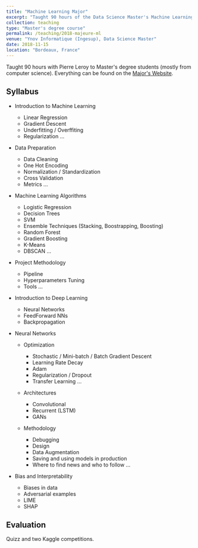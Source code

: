 ```yaml
---
title: "Machine Learning Major"
excerpt: "Taught 90 hours of the Data Science Master's Machine Learning Major with Pierre Leroy at Ingesup."
collection: teaching
type: "Master's degree course"
permalink: /teaching/2018-majeure-ml
venue: "Ynov Informatique (Ingesup), Data Science Master"
date: 2018-11-15
location: "Bordeaux, France"
---
```




Taught 90 hours with Pierre Leroy to Master's degree students (mostly from computer science). 
Everything can be found on the [Major's Website](https://majeure-ml-ingesup.github.io).

## Syllabus
- Introduction to Machine Learning
  - Linear Regression
  - Gradient Descent
  - Underfitting / Overffiting
  - Regularization
  ...

- Data Preparation
  - Data Cleaning
  - One Hot Encoding
  - Normalization / Standardization
  - Cross Validation
  - Metrics
  ...

- Machine Learning Algorithms
  - Logistic Regression
  - Decision Trees
  - SVM
  - Ensemble Techniques (Stacking, Boostrapping, Boosting)
  - Random Forest
  - Gradient Boosting
  - K-Means
  - DBSCAN
  ...

- Project Methodology
  - Pipeline
  - Hyperparameters Tuning
  - Tools
  ...

- Introduction to Deep Learning
  - Neural Networks
  - FeedForward NNs
  - Backpropagation

- Neural Networks
  - Optimization
    - Stochastic / Mini-batch / Batch Gradient Descent
    - Learning Rate Decay
    - Adam
    - Regularization / Dropout
    - Transfer Learning
    ...

  - Architectures
    - Convolutional
    - Recurrent (LSTM)
    - GANs

  - Methodology
    - Debugging
    - Design
    - Data Augmentation
    - Saving and using models in production
    - Where to find news and who to follow
    ...

- Bias and Interpretability
  - Biases in data
  - Adversarial examples
  - LIME
  - SHAP


## Evaluation

Quizz and two Kaggle competitions.